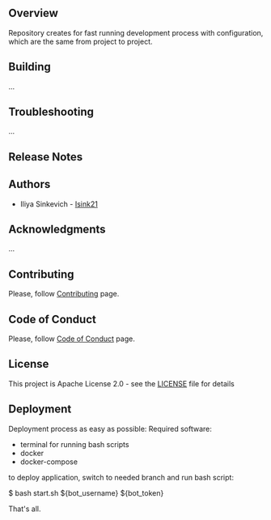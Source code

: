 ## Overview
Repository creates for fast running development process with configuration, which are the same from project to project.

## Building
...

## Troubleshooting
...

## Release Notes

[comment]: <> (Can be found in [RELEASE_NOTES]&#40;RELEASE_NOTES.md&#41;.)

## Authors
* Iliya Sinkevich - [Isink21](https://github.com/Isink21)

## Acknowledgments
...

## Contributing
Please, follow [Contributing](CONTRIBUTING.md) page.

## Code of Conduct
Please, follow [Code of Conduct](CODE_OF_CONDUCT.md) page.

## License
This project is Apache License 2.0 - see the [LICENSE](LICENSE) file for details

## Deployment
Deployment process as easy as possible:
Required software:
- terminal for running bash scripts
- docker
- docker-compose

to deploy application, switch to needed branch and run bash script:

$ bash start.sh ${bot_username} ${bot_token}

That's all.
